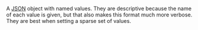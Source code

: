 A [JSON](/docs/concepts/#json) object with named values.  They are descriptive because the name of each value is given, but that also makes this format much more verbose. They are best when setting a sparse set of values.